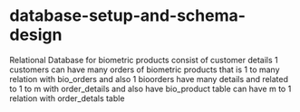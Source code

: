 # database-setup-and-schema-design
Relational Database for biometric products consist of customer details 1 customers can have many orders of biometric products that is 1 to many relation with bio_orders and also 1 bioorders have many details and related to 1 to m with order_details and also have bio_product table can have m to 1 relation with order_detals table
